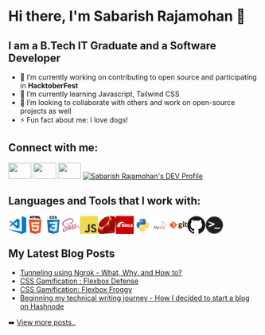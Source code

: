 # Hi there, I'm Sabarish Rajamohan 👋

<!--
**sabarish98/sabarish98** is a ✨ _special_ ✨ repository because its `README.md` (this file) appears on your GitHub profile.

Here are some ideas to get you started:
-->
## I am a B.Tech IT Graduate and a Software Developer

- 🔭 I’m currently working on contributing to open source and participating in **HacktoberFest**
- 🌱 I’m currently learning Javascript, Tailwind CSS
- 👯 I’m looking to collaborate with others and work on open-source projects as well
- ⚡ Fun fact about me: I love dogs!

## Connect with me:
[<img height="32" width="46px" src="https://cdn.jsdelivr.net/npm/simple-icons@v3/icons/twitter.svg" />](https://www.twitter.com/sabarishcodes) 
[<img height="32" width="46px" src="https://cdn.jsdelivr.net/npm/simple-icons@v3/icons/hashnode.svg" />](https://hashnode.com/@sabarish) 
[<img height="32" width="46px" src="https://cdn.jsdelivr.net/npm/simple-icons@v3/icons/linkedin.svg" />](https://www.linkedin.com/in/sabarishrajamohan98) 
[<img src="https://d2fltix0v2e0sb.cloudfront.net/dev-badge.svg" alt="Sabarish Rajamohan's DEV Profile" height="32" width="46px">](https://dev.to/sabarishcodes) 

## Languages and Tools that I work with:

<img align="left" alt="Visual Studio Code" width="36px" src="https://raw.githubusercontent.com/github/explore/80688e429a7d4ef2fca1e82350fe8e3517d3494d/topics/visual-studio-code/visual-studio-code.png" />
<img align="left" alt="HTML5" width="36px" src="https://raw.githubusercontent.com/github/explore/80688e429a7d4ef2fca1e82350fe8e3517d3494d/topics/html/html.png" /> 
<img align="left" alt="CSS3" width="36px" src="https://raw.githubusercontent.com/github/explore/80688e429a7d4ef2fca1e82350fe8e3517d3494d/topics/css/css.png" /> 
<img align="left" alt="Sass" width="36px" src="https://raw.githubusercontent.com/github/explore/80688e429a7d4ef2fca1e82350fe8e3517d3494d/topics/sass/sass.png" />
<img align="left" alt="Javascript" width="36px" src="https://raw.githubusercontent.com/github/explore/80688e429a7d4ef2fca1e82350fe8e3517d3494d/topics/javascript/javascript.png"/> 
<img align="left" alt="Ruby" width="36px" src="https://raw.githubusercontent.com/github/explore/80688e429a7d4ef2fca1e82350fe8e3517d3494d/topics/ruby/ruby.png"/>
<img align="left" alt="Rails" width="36px" src="https://raw.githubusercontent.com/github/explore/80688e429a7d4ef2fca1e82350fe8e3517d3494d/topics/rails/rails.png">
<img align="left" alt="Python" width="36px" src="https://raw.githubusercontent.com/github/explore/80688e429a7d4ef2fca1e82350fe8e3517d3494d/topics/python/python.png"/> 
<img align="left" alt="Mysql" width="36px" src="https://raw.githubusercontent.com/github/explore/80688e429a7d4ef2fca1e82350fe8e3517d3494d/topics/mysql/mysql.png"/>
<img align="left" alt="Git" width="36px" src="https://raw.githubusercontent.com/github/explore/80688e429a7d4ef2fca1e82350fe8e3517d3494d/topics/git/git.png"/>
<img align="left" alt="GitHub" width="36px" src="https://raw.githubusercontent.com/github/explore/78df643247d429f6cc873026c0622819ad797942/topics/github/github.png" />
<img align="left" alt="Terminal" width="36px" src="https://raw.githubusercontent.com/github/explore/80688e429a7d4ef2fca1e82350fe8e3517d3494d/topics/terminal/terminal.png" />
 <br><br>

## My Latest Blog Posts
<!-- HASHNODE:START -->
- [Tunneling using Ngrok - What, Why, and How to?](https://blog.sabarish.tech/tunneling-using-ngrok-what-why-and-how-to)
- [CSS Gamification : Flexbox Defense](https://blog.sabarish.tech/css-gamification-flexbox-defense)
- [CSS Gamification: Flexbox Froggy](https://blog.sabarish.tech/css-gamification-flexbox-froggy)
- [Beginning my technical writing journey - How I decided to start a blog on Hashnode](https://blog.sabarish.tech/beginning-my-technical-writing-journey-how-i-decided-to-start-a-blog-on-hashnode)
<!-- HASHNODE:END -->
➡️    [View more posts..](https://blog.sabarish.tech)
